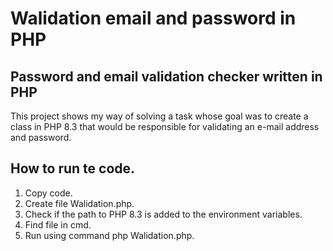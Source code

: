 # Walidation email and password in PHP

## Password and email validation checker written in PHP

This project shows my way of solving a task whose goal was to create a class in PHP 8.3 that would be responsible for validating an e-mail address and password.

## How to run te code.

1. Copy code.
2. Create file Walidation.php.
3. Check if the path to PHP 8.3 is added to the environment variables.
4. Find file in cmd.
5. Run using command php Walidation.php.
